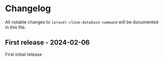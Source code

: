 # Changelog

All notable changes to `laravel-clone-database-command` will be documented in this file.

## First release - 2024-02-06

First initial release
